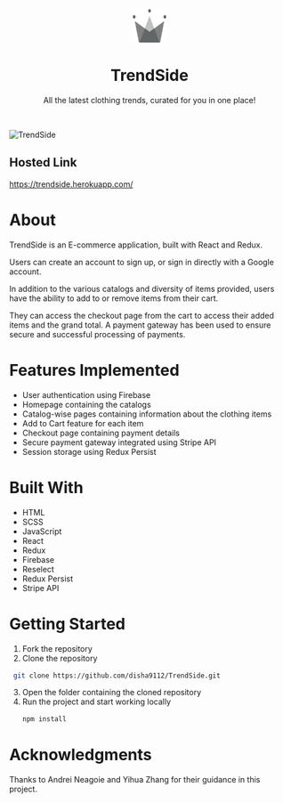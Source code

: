 <div id="top"></div>

<div align="center">
  <a href="https://trendside.herokuapp.com/">
    <img src="src\assets\crown.svg" alt="Logo" width="60" height="60">
  </a>

  <h1 align="center">TrendSide</h1>

  <p align="center">
    All the latest clothing trends, curated for you in one place!
  </p>
</div>

</br>

![TrendSide](https://user-images.githubusercontent.com/78133928/139578928-7728f991-c766-446e-8f3f-71d9aaaa527e.png)

<!-- HOSTED LINK -->

## Hosted Link

https://trendside.herokuapp.com/

<!-- ABOUT THE PROJECT -->

# About

TrendSide is an E-commerce application, built with React and Redux.

Users can create an account to sign up, or sign in directly with a Google account.

In addition to the various catalogs and diversity of items provided, users have the ability to add to or remove items from their cart.

They can access the checkout page from the cart to access their added items and the grand total. A payment gateway has been used to ensure secure and successful processing of payments.

<!-- FEATURES IMPLEMENTED -->

# Features Implemented

- User authentication using Firebase
- Homepage containing the catalogs
- Catalog-wise pages containing information about the clothing items
- Add to Cart feature for each item
- Checkout page containing payment details
- Secure payment gateway integrated using Stripe API
- Session storage using Redux Persist

<!-- BUILT WITH -->

# Built With

- HTML
- SCSS
- JavaScript
- React
- Redux
- Firebase
- Reselect
- Redux Persist
- Stripe API

<!-- GETTING STARTED -->

# Getting Started

1. Fork the repository
2. Clone the repository

```sh
 git clone https://github.com/disha9112/TrendSide.git
```

3. Open the folder containing the cloned repository
4. Run the project and start working locally
   ```sh
   npm install
   ```

<!-- ACKNOWLEDGMENTS -->

# Acknowledgments

Thanks to Andrei Neagoie and Yihua Zhang for their guidance in this project.
